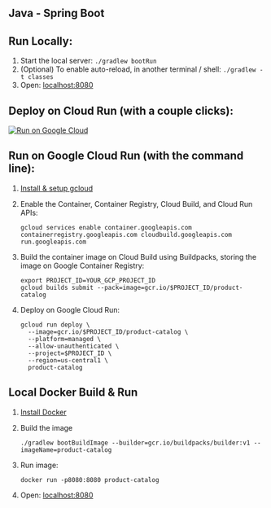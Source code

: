 Java - Spring Boot
------------------

## Run Locally:
1. Start the local server: `./gradlew bootRun`
1. (Optional) To enable auto-reload, in another terminal / shell: `./gradlew -t classes`
1. Open: [localhost:8080](http://localhost:8080)

## Deploy on Cloud Run (with a couple clicks):
[![Run on Google Cloud](https://deploy.cloud.run/button.svg)](https://deploy.cloud.run)

## Run on Google Cloud Run (with the command line):

1. [Install & setup gcloud](https://cloud.google.com/sdk/install)

1. Enable the Container, Container Registry, Cloud Build, and Cloud Run APIs:
    ```
    gcloud services enable container.googleapis.com containerregistry.googleapis.com cloudbuild.googleapis.com run.googleapis.com
    ```

1. Build the container image on Cloud Build using Buildpacks, storing the image on Google Container Registry:
    ```
    export PROJECT_ID=YOUR_GCP_PROJECT_ID
    gcloud builds submit --pack=image=gcr.io/$PROJECT_ID/product-catalog
    ```

1. Deploy on Google Cloud Run:
    ```
    gcloud run deploy \
      --image=gcr.io/$PROJECT_ID/product-catalog \
      --platform=managed \
      --allow-unauthenticated \
      --project=$PROJECT_ID \
      --region=us-central1 \
      product-catalog
    ```

## Local Docker Build & Run

1. [Install Docker](https://docs.docker.com/get-docker/)

1. Build the image
    ```
    ./gradlew bootBuildImage --builder=gcr.io/buildpacks/builder:v1 --imageName=product-catalog
    ```

1. Run image:
    ```
    docker run -p8080:8080 product-catalog
    ```

1. Open: [localhost:8080](http://localhost:8080)
